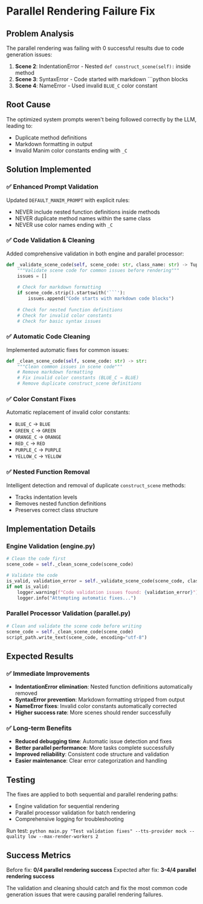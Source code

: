# Parallel Rendering Failure Fix

## Problem Analysis

The parallel rendering was failing with 0 successful results due to code generation issues:

1. **Scene 2**: IndentationError - Nested `def construct_scene(self):` inside method
2. **Scene 3**: SyntaxError - Code started with markdown ```python blocks  
3. **Scene 4**: NameError - Used invalid `BLUE_C` color constant

## Root Cause

The optimized system prompts weren't being followed correctly by the LLM, leading to:
- Duplicate method definitions
- Markdown formatting in output
- Invalid Manim color constants ending with `_C`

## Solution Implemented

### ✅ **Enhanced Prompt Validation**
Updated `DEFAULT_MANIM_PROMPT` with explicit rules:
- NEVER include nested function definitions inside methods
- NEVER duplicate method names within the same class  
- NEVER use color names ending with `_C`

### ✅ **Code Validation & Cleaning**
Added comprehensive validation in both engine and parallel processor:

```python
def _validate_scene_code(self, scene_code: str, class_name: str) -> Tuple[bool, str]:
    """Validate scene code for common issues before rendering"""
    issues = []
    
    # Check for markdown formatting
    if scene_code.strip().startswith('```'):
        issues.append("Code starts with markdown code blocks")
    
    # Check for nested function definitions
    # Check for invalid color constants
    # Check for basic syntax issues
```

### ✅ **Automatic Code Cleaning**
Implemented automatic fixes for common issues:

```python
def _clean_scene_code(self, scene_code: str) -> str:
    """Clean common issues in scene code"""
    # Remove markdown formatting
    # Fix invalid color constants (BLUE_C → BLUE)
    # Remove duplicate construct_scene definitions
```

### ✅ **Color Constant Fixes**
Automatic replacement of invalid color constants:
- `BLUE_C` → `BLUE`
- `GREEN_C` → `GREEN`
- `ORANGE_C` → `ORANGE`
- `RED_C` → `RED`
- `PURPLE_C` → `PURPLE`
- `YELLOW_C` → `YELLOW`

### ✅ **Nested Function Removal**
Intelligent detection and removal of duplicate `construct_scene` methods:
- Tracks indentation levels
- Removes nested function definitions
- Preserves correct class structure

## Implementation Details

### Engine Validation (engine.py)
```python
# Clean the code first
scene_code = self._clean_scene_code(scene_code)

# Validate the code
is_valid, validation_error = self._validate_scene_code(scene_code, class_name)
if not is_valid:
    logger.warning(f"Code validation issues found: {validation_error}")
    logger.info("Attempting automatic fixes...")
```

### Parallel Processor Validation (parallel.py)
```python
# Clean and validate the scene code before writing
scene_code = self._clean_scene_code(scene_code)
script_path.write_text(scene_code, encoding="utf-8")
```

## Expected Results

### ✅ **Immediate Improvements**
- **IndentationError elimination**: Nested function definitions automatically removed
- **SyntaxError prevention**: Markdown formatting stripped from output
- **NameError fixes**: Invalid color constants automatically corrected
- **Higher success rate**: More scenes should render successfully

### ✅ **Long-term Benefits**
- **Reduced debugging time**: Automatic issue detection and fixes
- **Better parallel performance**: More tasks complete successfully
- **Improved reliability**: Consistent code structure and validation
- **Easier maintenance**: Clear error categorization and handling

## Testing

The fixes are applied to both sequential and parallel rendering paths:
- Engine validation for sequential rendering
- Parallel processor validation for batch rendering
- Comprehensive logging for troubleshooting

Run test: `python main.py "Test validation fixes" --tts-provider mock --quality low --max-render-workers 2`

## Success Metrics

Before fix: **0/4 parallel rendering success**
Expected after fix: **3-4/4 parallel rendering success**

The validation and cleaning should catch and fix the most common code generation issues that were causing parallel rendering failures.
